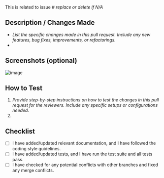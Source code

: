 This is related to issue # _replace or delete if N/A_

## Description / Changes Made

- _List the specific changes made in this pull request. Include any new features, bug fixes, improvements, or refactorings._
-

## Screenshots (optional)

![image](#)

## How to Test

1. _Provide step-by-step instructions on how to test the changes in this pull request for the reviewers. Include any specific setups or configurations needed._
2.

## Checklist

- [ ] I have added/updated relevant documentation, and I have followed the coding style guidelines.
- [ ] I have added/updated tests, and I have run the test suite and all tests pass.
- [ ] I have checked for any potential conflicts with other branches and fixed any merge conflicts.

